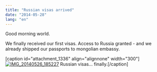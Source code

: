 ```yaml
---
title: "Russian visas arrived"
date: "2014-05-28"
lang: "en"
---
```


Good morning world.

We finally received our first visas. Access to Russia granted - and we already shipped our passports to mongolian embassy.

\[caption id="attachment\_1336" align="alignnone" width="300"\][![IMG_20140526_185227](images/IMG_20140526_185227-300x200.jpg)](http://gremovmongolijo.com/wp-content/uploads/2014/05/IMG_20140526_185227.jpg) Russian visas... finally.\[/caption\]
